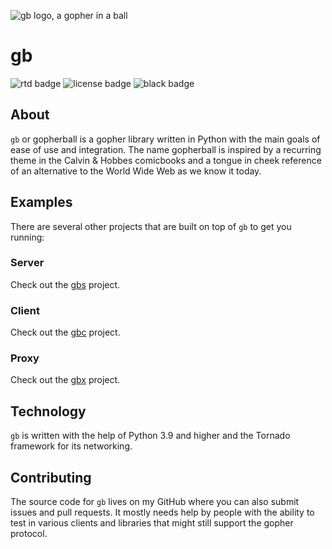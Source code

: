 ![gb logo, a gopher in a ball](https://src.tty.cat/supakeen/gb/raw/branch/master/doc/_static/logo-doc.png)

# gb

![rtd badge](https://readthedocs.org/projects/gb/badge/?version=latest) ![license badge](https://gb.readthedocs.io/en/latest/_static/license.svg) ![black badge](https://img.shields.io/badge/code%20style-black-000000.svg)

## About
`gb` or gopherball is a gopher library written in Python with the main goals of
ease of use and integration. The name gopherball is inspired by a recurring
theme in the Calvin & Hobbes comicbooks and a tongue in cheek reference of an
alternative to the World Wide Web as we know it today.

## Examples
There are several other projects that are built on top of `gb` to get you running:

### Server
Check out the [gbs](https://github.com/supakeen/gbs) project.

### Client
Check out the [gbc](https://github.com/supakeen/gbc) project.

### Proxy
Check out the [gbx](https://github.com/supakeen/gbx) project.

## Technology
`gb` is written with the help of Python 3.9 and higher and the Tornado
framework for its networking.

## Contributing
The source code for `gb` lives on my GitHub where you can also submit issues
and pull requests. It mostly needs help by people with the ability to test in
various clients and libraries that might still support the gopher protocol.
